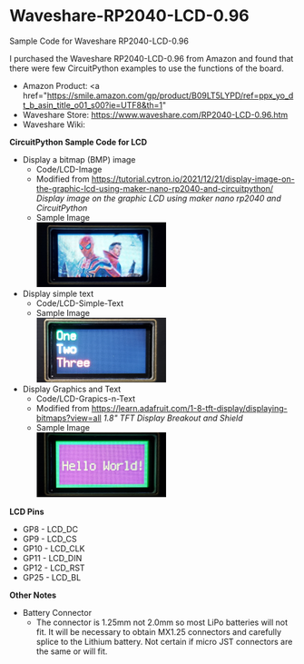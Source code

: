 # Waveshare-RP2040-LCD-0.96
Sample Code for Waveshare RP2040-LCD-0.96

I purchased the Waveshare RP2040-LCD-0.96 from Amazon and found that there were few CircuitPython examples to use the functions of the board.

- Amazon Product: <a href="https://smile.amazon.com/gp/product/B09LT5LYPD/ref=ppx_yo_dt_b_asin_title_o01_s00?ie=UTF8&th=1"
- Waveshare Store: <a href="https://www.waveshare.com/RP2040-LCD-0.96.htm">https://www.waveshare.com/RP2040-LCD-0.96.htm</a>
- Waveshare Wiki: 


<strong>CircuitPython Sample Code for LCD</strong>

- Display a bitmap (BMP) image
	- Code/LCD-Image
	- Modified from <a href="https://tutorial.cytron.io/2021/12/21/display-image-on-the-graphic-lcd-using-maker-nano-rp2040-and-circuitpython/">https://tutorial.cytron.io/2021/12/21/display-image-on-the-graphic-lcd-using-maker-nano-rp2040-and-circuitpython/</a> <i>Display image on the graphic LCD using maker nano rp2040 and CircuitPython</i>
	- Sample Image<br /><img src="LCD-Image.png" width="50%" />
- Display simple text
	- Code/LCD-Simple-Text
	- Sample Image<br /><img src="LCD-Simple-Text.png" width="50%" />
- Display Graphics and Text
	- Code/LCD-Grapics-n-Text
	- Modified from <a href="https://learn.adafruit.com/1-8-tft-display/displaying-bitmaps?view=all">https://learn.adafruit.com/1-8-tft-display/displaying-bitmaps?view=all</a> <i>1.8" TFT Display Breakout and Shield</i>
	- Sample Image<br /><img src="LCD-Grapics-n-Text.png" width="50%" />

<strong>LCD Pins</strong>

- GP8 - LCD_DC
- GP9 - LCD_CS
- GP10 - LCD_CLK
- GP11 - LCD_DIN
- GP12 - LCD_RST
- GP25 - LCD_BL

<strong>Other Notes</strong>

- Battery Connector
	- The connector is 1.25mm not 2.0mm so most LiPo batteries will not fit. It will be necessary to obtain MX1.25 connectors and carefully splice to the Lithium battery. Not certain if micro JST connectors are the same or will fit.

